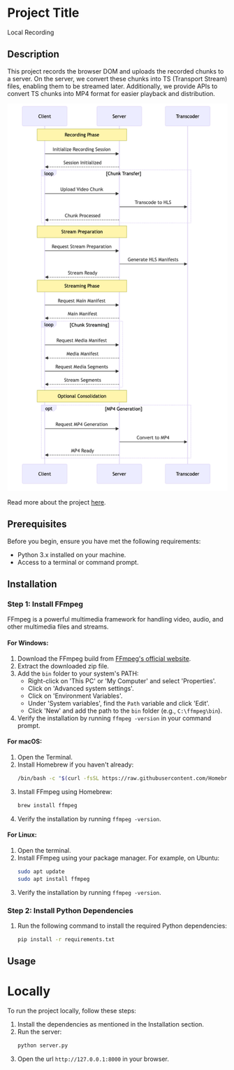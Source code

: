 # Project Title
Local Recording
## Description
This project records the browser DOM and uploads the recorded chunks to a server. On the server, we convert these chunks into TS (Transport Stream) files, enabling them to be streamed later. Additionally, we provide APIs to convert TS chunks into MP4 format for easier playback and distribution.

![Flow diagram](/static/output.png)

Read more about the project [here](https://www.notion.so/Local-Recording-and-streaming-171d18334ad480e5b751e6f986d010a9?pvs=4).

## Prerequisites
Before you begin, ensure you have met the following requirements:
- Python 3.x installed on your machine.
- Access to a terminal or command prompt.

## Installation
### Step 1: Install FFmpeg
FFmpeg is a powerful multimedia framework for handling video, audio, and other multimedia files and streams.

#### For Windows:
1. Download the FFmpeg build from [FFmpeg's official website](https://ffmpeg.org/download.html).
2. Extract the downloaded zip file.
3. Add the `bin` folder to your system's PATH:
   - Right-click on 'This PC' or 'My Computer' and select 'Properties'.
   - Click on 'Advanced system settings'.
   - Click on 'Environment Variables'.
   - Under 'System variables', find the `Path` variable and click 'Edit'.
   - Click 'New' and add the path to the `bin` folder (e.g., `C:\ffmpeg\bin`).
4. Verify the installation by running `ffmpeg -version` in your command prompt.

#### For macOS:
1. Open the Terminal.
2. Install Homebrew if you haven't already:
   ```bash
   /bin/bash -c "$(curl -fsSL https://raw.githubusercontent.com/Homebrew/install/HEAD/install.sh)"
   ```
3. Install FFmpeg using Homebrew:
   ```bash
   brew install ffmpeg
   ```
4. Verify the installation by running `ffmpeg -version`.

#### For Linux:
1. Open the terminal.
2. Install FFmpeg using your package manager. For example, on Ubuntu:
   ```bash
   sudo apt update
   sudo apt install ffmpeg
   ```
3. Verify the installation by running `ffmpeg -version`.

### Step 2: Install Python Dependencies
1. Run the following command to install the required Python dependencies:
   ```bash
   pip install -r requirements.txt
   ```



## Usage

# Locally
To run the project locally, follow these steps:
1. Install the dependencies as mentioned in the Installation section.
2. Run the server:
   ```bash
   python server.py
   ```
3. Open the url `http://127.0.0.1:8000` in your browser.
